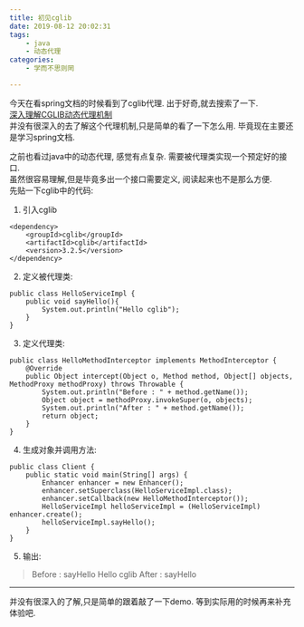 ```yaml
---
title: 初见cglib
date: 2019-08-12 20:02:31
tags:
	- java
	- 动态代理
categories:
	- 学而不思则罔

---
```

今天在看spring文档的时候看到了cglib代理. 出于好奇,就去搜索了一下.  
[深入理解CGLIB动态代理机制](https://www.jianshu.com/p/9a61af393e41?isappinstalled=0)  
并没有很深入的去了解这个代理机制,只是简单的看了一下怎么用. 毕竟现在主要还是学习spring文档.  

之前也看过java中的动态代理, 感觉有点复杂. 需要被代理类实现一个预定好的接口.  
虽然很容易理解,但是毕竟多出一个接口需要定义, 阅读起来也不是那么方便.  
先贴一下cglib中的代码:
1. 引入cglib
~~~
<dependency>
	<groupId>cglib</groupId>
	<artifactId>cglib</artifactId>
	<version>3.2.5</version>
</dependency>
~~~

2. 定义被代理类:
~~~
public class HelloServiceImpl {
    public void sayHello(){
        System.out.println("Hello cglib");
    }
}
~~~

3. 定义代理类:
~~~
public class HelloMethodInterceptor implements MethodInterceptor {
    @Override
    public Object intercept(Object o, Method method, Object[] objects, MethodProxy methodProxy) throws Throwable {
        System.out.println("Before : " + method.getName());
        Object object = methodProxy.invokeSuper(o, objects);
        System.out.println("After : " + method.getName());
        return object;
    }
}
~~~

4. 生成对象并调用方法: 
~~~
public class Client {
    public static void main(String[] args) {
        Enhancer enhancer = new Enhancer();
        enhancer.setSuperclass(HelloServiceImpl.class);
        enhancer.setCallback(new HelloMethodInterceptor());
        HelloServiceImpl helloServiceImpl = (HelloServiceImpl) enhancer.create();
        helloServiceImpl.sayHello();
    }
}
~~~

5. 输出:
>Before : sayHello
Hello cglib
After : sayHello

---
并没有很深入的了解,只是简单的跟着敲了一下demo. 等到实际用的时候再来补充体验吧.